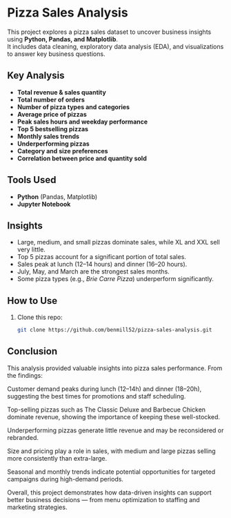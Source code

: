 # Pizza Sales Analysis  

This project explores a pizza sales dataset to uncover business insights using **Python, Pandas, and Matplotlib**.  
It includes data cleaning, exploratory data analysis (EDA), and visualizations to answer key business questions.  

##  Key Analysis  
- **Total revenue & sales quantity**  
- **Total number of orders**  
- **Number of pizza types and categories**  
- **Average price of pizzas**  
- **Peak sales hours and weekday performance**  
- **Top 5 bestselling pizzas**  
- **Monthly sales trends**  
- **Underperforming pizzas**  
- **Category and size preferences**  
- **Correlation between price and quantity sold**  

##  Tools Used  
- **Python** (Pandas, Matplotlib)  
- **Jupyter Notebook**  

##  Insights  
- Large, medium, and small pizzas dominate sales, while XL and XXL sell very little.  
- Top 5 pizzas account for a significant portion of total sales.  
- Sales peak at lunch (12–14 hours) and dinner (16–20 hours).  
- July, May, and March are the strongest sales months.  
- Some pizza types (e.g., *Brie Carre Pizza*) underperform significantly.  

##  How to Use  
1. Clone this repo:  
   ```bash
   git clone https://github.com/benmill52/pizza-sales-analysis.git

## Conclusion

This analysis provided valuable insights into pizza sales performance. From the findings:

Customer demand peaks during lunch (12–14h) and dinner (18–20h), suggesting the best times for promotions and staff scheduling.

Top-selling pizzas such as The Classic Deluxe and Barbecue Chicken dominate revenue, showing the importance of keeping these well-stocked.

Underperforming pizzas generate little revenue and may be reconsidered or rebranded.

Size and pricing play a role in sales, with medium and large pizzas selling more consistently than extra-large.

Seasonal and monthly trends indicate potential opportunities for targeted campaigns during high-demand periods.

Overall, this project demonstrates how data-driven insights can support better business decisions — from menu optimization to staffing and marketing strategies.
